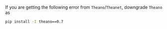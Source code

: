 
If you are getting the following error from `Theano`/`Theanet`, 
downgrade `Theano` as

```bash
pip install -I theano==0.7
```
